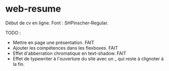 # web-resume

Début de cv en ligne.
Font : SHPinscher-Regular.

TODO :
- Mettre en page une présentation. FAIT
- Ajouter les compétences dans les flexboxes. FAIT
- Effet d'abberration chromatique en text-shadow. FAIT
- Effet de typewriter à l'ouverture du site avec un _ qui reste à clignoter à la fin.
